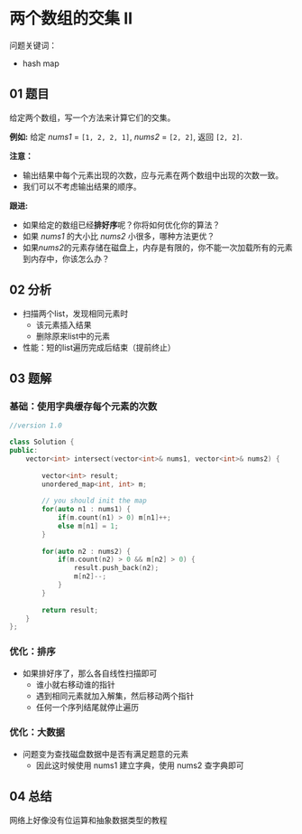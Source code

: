 # 两个数组的交集 II 

问题关键词：

- hash map

## 01 题目

给定两个数组，写一个方法来计算它们的交集。

**例如:**
给定 *nums1* = `[1, 2, 2, 1]`, *nums2* = `[2, 2]`, 返回 `[2, 2]`.

**注意：**

-    输出结果中每个元素出现的次数，应与元素在两个数组中出现的次数一致。
-    我们可以不考虑输出结果的顺序。

**跟进:**

- 如果给定的数组已经**排好序**呢？你将如何优化你的算法？
- 如果 *nums1* 的大小比 *nums2* 小很多，哪种方法更优？
- 如果*nums2*的元素存储在磁盘上，内存是有限的，你不能一次加载所有的元素到内存中，你该怎么办？

## 02 分析

- 扫描两个list，发现相同元素时
  - 该元素插入结果
  - 删除原来list中的元素
- 性能：短的list遍历完成后结束（提前终止）

## 03 题解

### 基础：使用字典缓存每个元素的次数

```c++
//version 1.0

class Solution {
public:
    vector<int> intersect(vector<int>& nums1, vector<int>& nums2) {
        
        vector<int> result;
        unordered_map<int, int> m;
        
        // you should init the map
        for(auto n1 : nums1) {
            if(m.count(n1) > 0) m[n1]++;
            else m[n1] = 1;
        }
        
        for(auto n2 : nums2) {
            if(m.count(n2) > 0 && m[n2] > 0) {
                result.push_back(n2);
                m[n2]--;
            }
        }
        
        return result;
    }
};
```

### 优化：排序

- 如果排好序了，那么各自线性扫描即可
  - 谁小就右移动谁的指针
  - 遇到相同元素就加入解集，然后移动两个指针
  - 任何一个序列结尾就停止遍历

### 优化：大数据

- 问题变为查找磁盘数据中是否有满足题意的元素
  - 因此这时候使用 nums1 建立字典，使用 nums2 查字典即可

## 04 总结

网络上好像没有位运算和抽象数据类型的教程